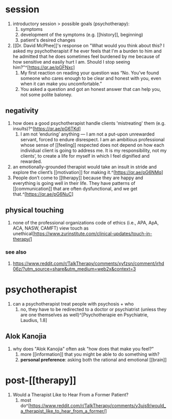 # session
1. introductory session > possible goals (psychotherapy):
	1. symptoms
	2. development of the symptoms (e.g. [[history]], beginning)
	3. patient's desired changes
2. [[Dr. David McPhee]]'s response on "What would you think about this? I asked my psychotherapist if he ever feels that I'm a burden to him and he admitted that he does sometimes feel burdened by me because of how sensitive and easily hurt I am. Should I stop seeing him?"^[https://qr.ae/pGFNxc]
	1. My first reaction on reading your question was “No. You’ve found someone who cares enough to be clear and honest with you, even when it can make you uncomfortable.”
	2. You asked a question and got an honest answer that can help you, not some polite baloney.

## negativity
1. how does a good psychotherapist handle clients 'mistreating' them (e.g. insults)?^[https://qr.ae/pG6TKd]
	1. I am not ‘enduring’ anything — I am not a put-upon unrewarded servant, forced to endure disrespect. I am an ambitious professional whose sense of [[feeling]] respected does not depend on how each individual client is going to address me. It is my responsibility, not my clients’, to create a life for myself in which I feel dignified and rewarded.
2. an emotionally-grounded therapist would take an insult in stride and explore the client’s [[motivation]] for making it.^[https://qr.ae/pG6NMq]
3. People don’t come to [[therapy]] because they are happy and everything is going well in their life. They have patterns of [[communication]] that are often dysfunctional, and we get that.^[https://qr.ae/pG6NuC]

## physical touching
1. none of the professional organizations code of ethics (i.e., APA, ApA, ACA, NASW, CAMFT) view touch as unethical[https://www.zurinstitute.com/clinical-updates/touch-in-therapy/]

### see also
1. https://www.reddit.com/r/TalkTherapy/comments/xyfzsn/comment/irhd06z/?utm_source=share&utm_medium=web2x&context=3

# psychotherapist
1. can a psychotherapist treat people with psychosis + who
	1. no, they have to be redirected to a doctor or psychiatrist (unless they are one themselves as well)^[Psychotherapie en Psychiatrie, Laudius, 1.8]

## Alok Kanojia
1. why does "Alok Kanojia" often ask "how does that make you feel?"
	1. more [[information]] that you might be able to do something with?
	2. **personal preference**: asking both the rational and emotional [[brain]]

# post-[[therapy]]
1. Would a Therapist Like to Hear From a Former Patient?
	1. most do^[https://www.reddit.com/r/TalkTherapy/comments/y3ujs9/would_a_therapist_like_to_hear_from_a_former/]